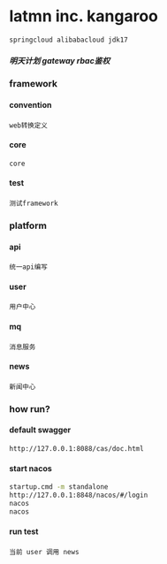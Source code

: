 # latmn inc. kangaroo

```shell
springcloud alibabacloud jdk17
```

#### *明天计划 gateway rbac鉴权*


### framework
#### convention
    web转换定义
#### core
    core
#### test
    测试framework
### platform
#### api
    统一api编写
#### user 
    用户中心
#### mq  
    消息服务
#### news 
    新闻中心

### how run?


#### default swagger
```shell
http://127.0.0.1:8088/cas/doc.html
```
#### start nacos
```sh
startup.cmd -m standalone
http://127.0.0.1:8848/nacos/#/login
nacos
nacos
```

#### run test 
```
当前 user 调用 news
```
